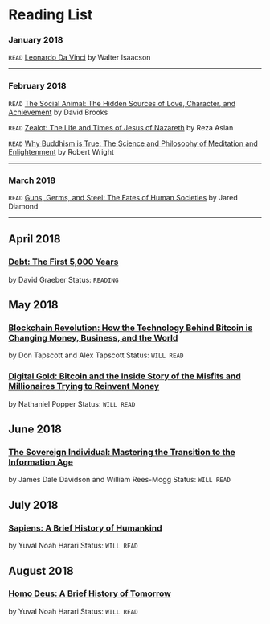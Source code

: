 # Reading List

### January 2018
`READ` [Leonardo Da Vinci](https://www.amazon.com/Leonardo-Vinci-Walter-Isaacson/dp/1501139150/ref=sr_1_1_twi_har_1?s=books&ie=UTF8&qid=1522752097&sr=1-1&keywords=leonardo+da+vinci+walter+isaacson) by Walter Isaacson

---

### February 2018
`READ` [The Social Animal: The Hidden Sources of Love, Character, and Achievement](https://www.amazon.com/Social-Animal-Sources-Character-Achievement/dp/0812979370/ref=sr_1_1?s=books&ie=UTF8&qid=1522752086&sr=1-1&keywords=the+social+animal) by David Brooks

`READ` [Zealot: The Life and Times of Jesus of Nazareth](https://www.amazon.com/Zealot-Life-Times-Jesus-Nazareth/dp/0812981480/ref=sr_1_1_twi_pap_1?s=books&ie=UTF8&qid=1522752066&sr=1-1&keywords=zealot) by Reza Aslan

`READ` [Why Buddhism is True: The Science and Philosophy of Meditation and Enlightenment](https://www.amazon.com/Why-Buddhism-True-Philosophy-Enlightenment/dp/1439195455/ref=sr_1_1_twi_har_1?s=books&ie=UTF8&qid=1522752047&sr=1-1&keywords=why+buddhism+is+true) by Robert Wright

---

### March 2018
`READ` [Guns, Germs, and Steel: The Fates of Human Societies](https://www.amazon.com/Guns-Germs-Steel-Fates-Societies/dp/0393061310/ref=mt_hardcover?_encoding=UTF8&me=) by Jared Diamond

---

## April 2018
### [Debt: The First 5,000 Years](https://www.amazon.com/Debt-Updated-Expanded-First-Years/dp/1612194192/ref=sr_1_1?ie=UTF8&qid=1522752008&sr=8-1&keywords=debt+the+first+5000+years)
by David Graeber
Status: `READING`

## May 2018
### [Blockchain Revolution: How the Technology Behind Bitcoin is Changing Money, Business, and the World](https://www.amazon.com/Blockchain-Revolution-Technology-Changing-Business/dp/1101980133/ref=sr_1_4?s=books&ie=UTF8&qid=1522752142&sr=1-4&keywords=blockchain+revolution)
by Don Tapscott and Alex Tapscott
Status: `WILL READ`

### [Digital Gold: Bitcoin and the Inside Story of the Misfits and Millionaires Trying to Reinvent Money](https://www.amazon.com/Digital-Gold-Bitcoin-Millionaires-Reinvent/dp/0062362496/ref=tmm_hrd_swatch_0?_encoding=UTF8&qid=1522752213&sr=1-1)
by Nathaniel Popper
Status: `WILL READ`

## June 2018
### [The Sovereign Individual: Mastering the Transition to the Information Age](https://www.amazon.com/Sovereign-Individual-Mastering-Transition-Information/dp/0684832720/ref=tmm_pap_swatch_0?_encoding=UTF8&qid=1522752314&sr=1-1)
by James Dale Davidson and William Rees-Mogg
Status: `WILL READ`

## July 2018
### [Sapiens: A Brief History of Humankind](https://www.amazon.com/Sapiens-Humankind-Yuval-Noah-Harari/dp/0062316095/ref=tmm_hrd_swatch_0?_encoding=UTF8&qid=1522752395&sr=1-3)
by Yuval Noah Harari
Status: `WILL READ`

## August 2018
### [Homo Deus: A Brief History of Tomorrow](https://www.amazon.com/Homo-Deus-Brief-History-Tomorrow/dp/0062464310/ref=sr_1_2?ie=UTF8&qid=1522753420&sr=8-2&keywords=Homo+Deus)
by Yuval Noah Harari
Status: `WILL READ`
